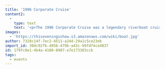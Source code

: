 ```yaml
---
title: '1996 Corporate Cruise'
content2:
  -
    type: text
    text: '<p>The 1996 Corporate Cruise was a legendary riverboat cruise open to all businesses operating out of the <a href="{{ link:5d2b95f8-0372-4557-a97c-c3c40d7a2f9e }}">Adobe Skyscraper</a> that set sail down the <a href="{{ link:822e08cb-bc02-4704-9b84-677e8190651d }}">Uluwehi River</a> on 17 May 2013, a Friday. Notable celebrities in attendance: <a href="{{ link:796cdd38-d02a-4689-97a7-7ef428e59b75 }}">Gretch Zbarkl</a>, <a href="{{ link:cbe92487-7e4a-4e42-bdfe-98e5925f3edf }}">Moon Base Madame</a>, and <a href="{{ link:42c9a554-73d3-4820-b319-326f8aa6ee21 }}">Mr. Capestrano</a>. It was just one of countless other corporate cruises that took, and still take, place along the river.</p><h2>Attendees</h2><ul><li><a href="{{ link:74b9bd09-5c92-4517-b4bd-a24607fcb159 }}">Alice Inguliavek</a></li><li><a href="{{ link:2f0ac669-8752-42f4-93a0-89d542bf5a74 }}">Babs Kennedy</a></li><li><a href="{{ link:c5662357-d23f-40df-837d-49c96a3969c8 }}">Bill Doubleday</a></li><li><a href="{{ link:0147d9a5-d0ff-4eca-8506-bd6e8ee3b750 }}">Board Game Guru</a></li><li><a href="http://localhost:1234/office/collections/entries/wiki/%7B%7B%20link:1bd8fbf7-3948-4f44-b355-fd64bb39e70c%20%7D%7D">Bobby Bikini</a>&nbsp;(as member of the&nbsp;<a href="http://localhost:1234/office/collections/entries/wiki/%7B%7B%20link:ab88e8b7-d01f-4e04-b595-302d64f2a044%20%7D%7D">Wonderful Land Wonderful Band</a>)</li><li><a href="{{ link:0cfadc11-c1ca-40dc-9cc0-5d03097529a9 }}">Brent Ko</a></li><li><a href="{{ link:16e2a7cf-36bc-4ec4-89a2-2f6f9119e309 }}">Chuck Dadz</a></li><li><a href="{{ link:24f9117a-4bbf-4082-aab4-5dc169f1535b }}">Cindy Captain</a></li><li><a href="{{ link:f8d5abe9-aaf0-43a9-9494-a2a887389ec8 }}">Crystal Avatavio</a></li><li><a href="{{ link:6e5a3778-7d0a-4947-99a1-226db25621e8 }}">Dan Djini</a></li><li><a href="{{ link:8702b121-e64d-4a7e-8985-001d5ff0b1f3 }}">Dean Ramos</a></li><li><a href="{{ link:596d68cf-be4a-430d-95d2-386901fdcba8 }}">Dr. Dwayne Stevens</a></li><li><a href="{{ link:1e8f8802-f768-4d7c-8f90-876e1ad45ef4 }}">Ed Del Santo</a></li><li><a href="{{ link:3f0c0df9-858c-465d-9252-6e327257736e }}">Edgor G. Worrhen</a></li><li><a href="{{ link:d3d22125-aceb-44b4-881d-63b01c2cec9a }}">Edison Braintchle</a></li><li><a href="{{ link:5331de15-1494-4cda-aa1c-edf4c9854710 }}">Elaine Bordeaux</a></li><li><a href="{{ link:29877a6c-0bcc-4054-9806-9d0dc7162e3a }}">Emily Plantana</a></li><li><a href="{{ link:59cc28eb-898c-4800-a82c-0714ce25ce26 }}">Emma Petrovic</a> (special guest of <a href="{{ link:42c9a554-73d3-4820-b319-326f8aa6ee21 }}">Mr. Capestrano</a>)</li><li><a href="{{ link:002f94b8-9896-43b6-8845-d34143ad44ac }}">Father Liam Lamar</a></li><li><a href="{{ link:de92a928-0979-4f22-aba3-c6fe4cc11d82 }}">Glenda Jemini</a></li><li><a href="{{ link:f574307d-96a2-40a3-8c6a-0018f1257c70 }}">Janet Valdune</a></li><li><a href="{{ link:f35497bd-584c-4fb7-a741-dd0c0acf89e8 }}">Joe Pasteroni</a> (as per court order)</li><li><a href="{{ link:ffe1a51b-351f-4433-9a7f-aa64c4ac8840 }}">Junta Ellsmore</a></li><li><a href="{{ link:13106dd7-4f43-41a3-876e-541d1079bcc3 }}">Katherine Montgomery</a></li><li><a href="{{ link:4b88b26f-c153-4bb6-81d8-b3f14e253565 }}">Lana Greensage</a></li><li><a href="{{ link:8a119e6b-cee3-4cad-a416-ec72f26ebb1e }}">Lawrence Sandibolt</a></li><li><a href="{{ link:84f21787-8ae1-4668-85f5-57b2cdde150b }}">Lmo Kodak</a></li><li><a href="{{ link:212b467c-3ee0-496a-bcb8-0acf3ad72eb5 }}">Marisol Rouza</a></li><li><a href="{{ link:a07e284c-2771-4c43-b03d-bc0641e0c805 }}">Mary Izzo</a></li><li><a href="{{ link:a1c19305-e9d4-4b80-af75-1f26233c3908 }}">Matt Slime</a></li><li><a href="{{ link:3e01027a-ed10-42f1-a872-74661db59bee }}">Miranda Octe</a></li><li><a href="{{ link:4d48adcc-6d6f-4689-b0d7-e31abf053409 }}">Montague Casillas</a></li><li><a href="{{ link:6a5194bf-db2e-4625-89a1-ea9a515211d9 }}">Petri Chandauff</a></li><li><a href="{{ link:0361ef61-5370-44a1-bab3-25ba31271a26 }}">Ray Wister</a></li><li><a href="{{ link:dd84b68e-c565-4f8a-b667-af45bb08c69c }}">Rick Reception</a></li><li><a href="{{ link:deb00aae-5477-4136-93a4-130038ed5323 }}">Shannon Candice</a></li><li><a href="{{ link:a062f987-9889-47ed-903d-50db01218fc1 }}">Suzi Ochikubo</a></li><li><a href="{{ link:022b4883-c5c2-403d-b7f1-edafef7d8982 }}">Terrence Baqhead</a> (crasher)</li><li><a href="{{ link:46557004-90bc-42b5-b64a-0eb0b8486a2d }}">Tinsley Cliffwok</a></li><li><a href="{{ link:282c6da9-d108-4015-b0b5-632bc27ed567 }}">Yanna Barom</a></li><li><a href="{{ link:f5dfc1e3-81e8-413f-8c40-87dd805d08fb }}">Yohan Pope</a></li><li><a href="{{ link:efd41622-d72d-4513-a0c7-a76a76592398 }}">Yousei Soo</a></li><li><a href="{{ link:d676b331-2ca9-48fc-ba21-23527e90eaa4 }}">Zaso Jacquzi</a></li></ul>'
images:
  - 'https://thiseveningsshow.s3.amazonaws.com/wiki/boat.jpg'
author: 7328c14f-7ec2-4511-a24d-29a1c5ce23eb
import_id: 30dc92fb-4956-479b-a43c-99fdf4ce4837
id: 179fc0e1-4b4a-4180-8987-e7e173383ccb
tags:
  - events
---
```


